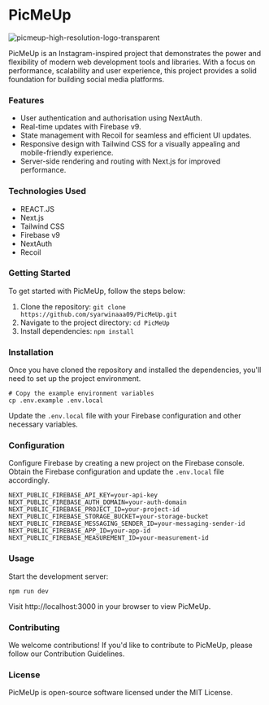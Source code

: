 # PicMeUp

![picmeup-high-resolution-logo-transparent](https://github.com/syarwinaaa09/PicMeUp/assets/114587158/f9cc8065-aaca-40a8-a859-2acf8c59a4ac)

PicMeUp is an Instagram-inspired project that demonstrates the power and flexibility of modern web development tools and libraries. 
With a focus on performance, scalability and user experience, this project provides a solid foundation for building social media platforms.

### Features
* User authentication and authorisation using NextAuth.
* Real-time updates with Firebase v9.
* State management with Recoil for seamless and efficient UI updates.
* Responsive design with Tailwind CSS for a visually appealing and mobile-friendly experience.
* Server-side rendering and routing with Next.js for improved performance.

### Technologies Used
* REACT.JS
* Next.js
* Tailwind CSS
* Firebase v9
* NextAuth
* Recoil

### Getting Started
To get started with PicMeUp, follow the steps below:
1. Clone the repository: `git clone https://github.com/syarwinaaa09/PicMeUp.git`
2. Navigate to the project directory: `cd PicMeUp`
3. Install dependencies: `npm install`

### Installation
Once you have cloned the repository and installed the dependencies, you'll need to set up the project environment.
```
# Copy the example environment variables
cp .env.example .env.local
```
Update the `.env.local` file with your Firebase configuration and other necessary variables. 

### Configuration
Configure Firebase by creating a new project on the Firebase console. 
Obtain the Firebase configuration and update the `.env.local` file accordingly.
```
NEXT_PUBLIC_FIREBASE_API_KEY=your-api-key
NEXT_PUBLIC_FIREBASE_AUTH_DOMAIN=your-auth-domain
NEXT_PUBLIC_FIREBASE_PROJECT_ID=your-project-id
NEXT_PUBLIC_FIREBASE_STORAGE_BUCKET=your-storage-bucket
NEXT_PUBLIC_FIREBASE_MESSAGING_SENDER_ID=your-messaging-sender-id
NEXT_PUBLIC_FIREBASE_APP_ID=your-app-id
NEXT_PUBLIC_FIREBASE_MEASUREMENT_ID=your-measurement-id
```

### Usage
Start the development server:
```
npm run dev
```
Visit http://localhost:3000 in your browser to view PicMeUp.

### Contributing
We welcome contributions! If you'd like to contribute to PicMeUp, please follow our Contribution Guidelines.

### License
PicMeUp is open-source software licensed under the MIT License. 
